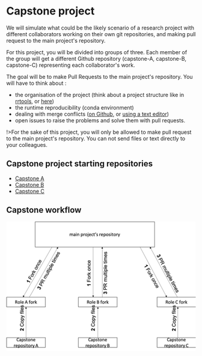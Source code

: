 # Capstone project

We will simulate what could be the likely scenario of a research project with different collaborators working on their own git repositories, and making pull request to the main project's repository.

For this project, you will be divided into groups of three. Each member of the group will get a different Github repository (capstone-A, capstone-B, capstone-C) representing each collaborator's work.

The goal will be to make Pull Requests to the main project's repository.
You will have to think about :
- the organisation of the project (think about a project structure like in [rrtools](https://github.com/benmarwick/rrtools), or [here](https://guides.lib.berkeley.edu/c.php?g=652220&p=4575532))
- the runtime reproducibility (conda environment)
- dealing with merge conflicts ([on Github](https://help.github.com/en/github/collaborating-with-issues-and-pull-requests/about-merge-conflicts), or [using a text editor](https://code.visualstudio.com/docs/editor/versioncontrol))
- open issues to raise the problems and solve them with pull requests.

!>For the sake of this project, you will only be allowed to make pull request to the main project's repository. You can not send files or text directly to your colleagues.


## Capstone project starting repositories

- [Capstone A](https://github.com/rrdm-shh/capstone-A)
- [Capstone B](https://github.com/rrdm-shh/capstone-B)
- [Capstone C](https://github.com/rrdm-shh/capstone-C)

## Capstone workflow

![](capstone_flow.png)
